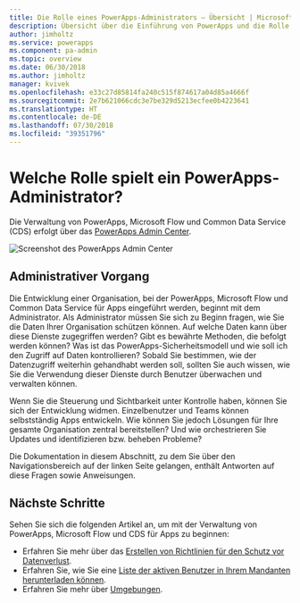 ```yaml
---
title: Die Rolle eines PowerApps-Administrators – Übersicht | Microsoft-Dokumentation
description: Übersicht über die Einführung von PowerApps und die Rolle eines PowerApps-Administrators
author: jimholtz
ms.service: powerapps
ms.component: pa-admin
ms.topic: overview
ms.date: 06/30/2018
ms.author: jimholtz
manager: kvivek
ms.openlocfilehash: e33c27d85814fa240c515f874617a04d85a4666f
ms.sourcegitcommit: 2e7b621066cdc3e7be329d5213ecfee0b4223641
ms.translationtype: HT
ms.contentlocale: de-DE
ms.lasthandoff: 07/30/2018
ms.locfileid: "39351796"
---
```

# <a name="whats-the-role-of-a-powerapps-administrator"></a>Welche Rolle spielt ein PowerApps-Administrator?
Die Verwaltung von PowerApps, Microsoft Flow und Common Data Service (CDS) erfolgt über das [PowerApps Admin Center](https://admin.powerapps.com).

![Screenshot des PowerApps Admin Center](./media/index/admin-center.png)

## <a name="administration-journey"></a>Administrativer Vorgang
Die Entwicklung einer Organisation, bei der PowerApps, Microsoft Flow und Common Data Service für Apps eingeführt werden, beginnt mit dem Administrator. Als Administrator müssen Sie sich zu Beginn fragen, wie Sie die Daten Ihrer Organisation schützen können. Auf welche Daten kann über diese Dienste zugegriffen werden? Gibt es bewährte Methoden, die befolgt werden können? Was ist das PowerApps-Sicherheitsmodell und wie soll ich den Zugriff auf Daten kontrollieren? Sobald Sie bestimmen, wie der Datenzugriff weiterhin gehandhabt werden soll, sollten Sie auch wissen, wie Sie die Verwendung dieser Dienste durch Benutzer überwachen und verwalten können.

Wenn Sie die Steuerung und Sichtbarkeit unter Kontrolle haben, können Sie sich der Entwicklung widmen. Einzelbenutzer und Teams können selbstständig Apps entwickeln. Wie können Sie jedoch Lösungen für Ihre gesamte Organisation zentral bereitstellen? Und wie orchestrieren Sie Updates und identifizieren bzw. beheben Probleme?

Die Dokumentation in diesem Abschnitt, zu dem Sie über den Navigationsbereich auf der linken Seite gelangen, enthält Antworten auf diese Fragen sowie Anweisungen.

## <a name="next-steps"></a>Nächste Schritte
Sehen Sie sich die folgenden Artikel an, um mit der Verwaltung von PowerApps, Microsoft Flow und CDS für Apps zu beginnen:
* Erfahren Sie mehr über das [Erstellen von Richtlinien für den Schutz vor Datenverlust](create-dlp-policy.md).
* Erfahren Sie, wie Sie eine [Liste der aktiven Benutzer in Ihrem Mandanten herunterladen können](admin-view-user-licenses.md).
* Erfahren Sie mehr über [Umgebungen](environments-overview.md).
